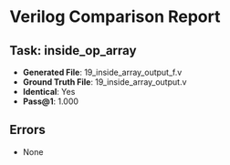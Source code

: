 
# Verilog Comparison Report

## Task: inside_op_array
- **Generated File**: 19_inside_array_output_f.v
- **Ground Truth File**: 19_inside_array_output.v
- **Identical**: Yes
- **Pass@1**: 1.000

## Errors
- None
